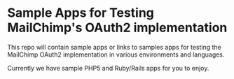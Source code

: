 Sample Apps for Testing MailChimp's OAuth2 implementation
=========================================================
This repo will contain sample apps or links to samples apps for testing the MailChimp OAuth2 implementation in various
environments and languages.

Currently we have sample PHP5 and Ruby/Rails apps for you to enjoy.

